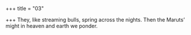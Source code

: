 +++
title = "03"

+++
They, like streaming bulls, spring across the nights.
Then the Maruts’ might in heaven and earth we ponder.